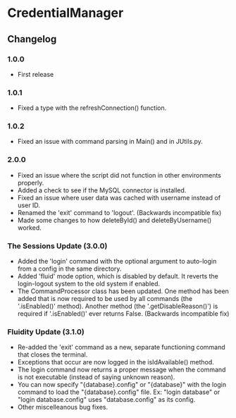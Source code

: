 # CredentialManager
## Changelog
### 1.0.0
- First release

### 1.0.1
- Fixed a type with the refreshConnection() function.

### 1.0.2
- Fixed an issue with command parsing in Main() and in JUtils.py.

### 2.0.0
- Fixed an issue where the script did not function in other environments properly.
- Added a check to see if the MySQL connector is installed.
- Fixed an issue where user data was cached with username instead of user ID.
- Renamed the 'exit' command to 'logout'. (Backwards incompatible fix)
- Made some changes to how deleteById() and deleteByUsername() worked.

### The Sessions Update (3.0.0)
- Added the 'login' command with the optional argument to auto-login from a config in the same directory.
- Added 'fluid' mode option, which is disabled by default. It reverts the login-logout system to the old system if enabled.
- The CommandProcessor class has been updated. One method has been added that is now required to be used by all commands (the '.isEnabled()' method). Another method (the '.getDisableReason()') is required if '.isEnabled()' ever returns False. (Backwards incompatible fix)

### Fluidity Update (3.1.0)
- Re-added the 'exit' command as a new, separate functioning command that closes the terminal.
- Exceptions that occur are now logged in the isIdAvailable() method.
- The login command now returns a proper message when the command is not executable (instead of saying unknown reason).
- You can now specify "{database}.config" or "{database}" with the login command to load the "{database}.config" file. Ex: "login database" or "login database.config" uses "database.config" as its config.
- Other miscelleanous bug fixes.
